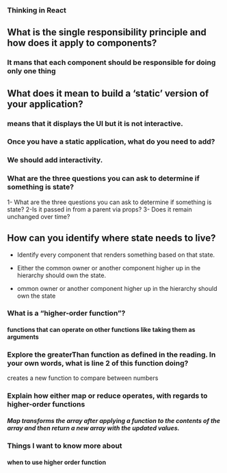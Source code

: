 ### Thinking in React

## What is the single responsibility principle and how does it apply to components?

### It mans that each component should be responsible for doing only one thing

## What does it mean to build a ‘static’ version of your application?

###  means that it displays the UI but it is not interactive.

### Once you have a static application, what do you need to add?

### We should add interactivity.

### What are the three questions you can ask to determine if something is state?

1- What are the three questions you can ask to determine if something is state?
2-Is it passed in from a parent via props? 
 3- Does it remain unchanged over time?

## How can you identify where state needs to live?

* Identify every component that renders something based on that state.

* Either the common owner or another component higher up in the hierarchy should own the state.

* ommon owner or another component higher up in the hierarchy should own the state

### What is a “higher-order function”?

#### functions that can operate on other functions like taking them as arguments 

### Explore the greaterThan function as defined in the reading. In your own words, what is line 2 of this function doing?

 creates a new function to compare between numbers
 ### Explain how either map or reduce operates, with regards to higher-order functions

 ##### Map transforms the array after applying a function to the contents of the array and then return a new array with the updated values.

 ### Things I want to know more about
 
#### when to use higher order function

